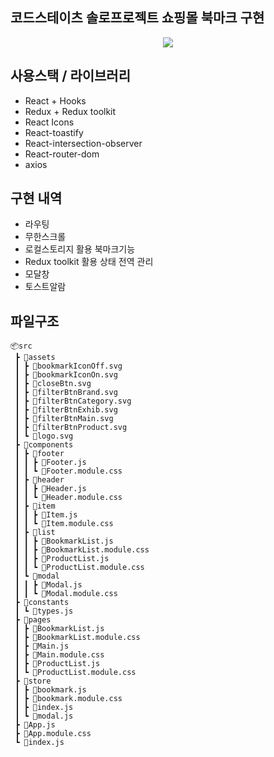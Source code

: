 ## 코드스테이츠 솔로프로젝트 쇼핑몰 북마크 구현
<p align="center">
  <img src="https://github.com/jinsoul75/fe-sprint-coz-shopping/assets/80370226/b6e40430-74c1-40ea-b7d7-8e10c4ec07f4">
</p>

## 사용스택 / 라이브러리
- React + Hooks
- Redux + Redux toolkit
- React Icons
- React-toastify
- React-intersection-observer
- React-router-dom
- axios

## 구현 내역
- 라우팅
- 무한스크롤
- 로컬스토리지 활용 북마크기능
- Redux toolkit 활용 상태 전역 관리
- 모달창
- 토스트알람

## 파일구조
```
📦src
 ┣ 📂assets
 ┃ ┣ 📜bookmarkIconOff.svg
 ┃ ┣ 📜bookmarkIconOn.svg
 ┃ ┣ 📜closeBtn.svg
 ┃ ┣ 📜filterBtnBrand.svg
 ┃ ┣ 📜filterBtnCategory.svg
 ┃ ┣ 📜filterBtnExhib.svg
 ┃ ┣ 📜filterBtnMain.svg
 ┃ ┣ 📜filterBtnProduct.svg
 ┃ ┗ 📜logo.svg
 ┣ 📂components
 ┃ ┣ 📂footer
 ┃ ┃ ┣ 📜Footer.js
 ┃ ┃ ┗ 📜Footer.module.css
 ┃ ┣ 📂header
 ┃ ┃ ┣ 📜Header.js
 ┃ ┃ ┗ 📜Header.module.css
 ┃ ┣ 📂item
 ┃ ┃ ┣ 📜Item.js
 ┃ ┃ ┗ 📜Item.module.css
 ┃ ┣ 📂list
 ┃ ┃ ┣ 📜BookmarkList.js
 ┃ ┃ ┣ 📜BookmarkList.module.css
 ┃ ┃ ┣ 📜ProductList.js
 ┃ ┃ ┗ 📜ProductList.module.css
 ┃ ┗ 📂modal
 ┃ ┃ ┣ 📜Modal.js
 ┃ ┃ ┗ 📜Modal.module.css
 ┣ 📂constants
 ┃ ┗ 📜types.js
 ┣ 📂pages
 ┃ ┣ 📜BookmarkList.js
 ┃ ┣ 📜BookmarkList.module.css
 ┃ ┣ 📜Main.js
 ┃ ┣ 📜Main.module.css
 ┃ ┣ 📜ProductList.js
 ┃ ┗ 📜ProductList.module.css
 ┣ 📂store
 ┃ ┣ 📜bookmark.js
 ┃ ┣ 📜bookmark.module.css
 ┃ ┣ 📜index.js
 ┃ ┗ 📜modal.js
 ┣ 📜App.js
 ┣ 📜App.module.css
 ┗ 📜index.js
```
